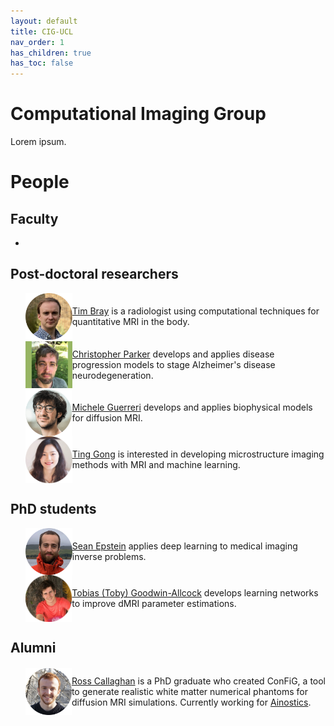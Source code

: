 ```yaml
---
layout: default
title: CIG-UCL
nav_order: 1
has_children: true
has_toc: false
---
```


# Computational Imaging Group

Lorem ipsum.

# People

## Faculty

- 

## Post-doctoral researchers

<ul>
   <li style="display: flex; justify-content: flex-start; align-items: center">
      <img src="/headshots/TBCirclePhoto.jpeg" alt="@TJPBray" height="75" width="75" style=""/>
      <p> <a href="https://TJPBray.github.io/">Tim Bray</a> is a radiologist using computational techniques for quantitative MRI in the body. </p>
   </li>
   <li style="display: flex; justify-content: flex-start; align-items: center">
      <img src="/headshots/chris-face.png" alt="@csparker" height="75" width="75" style=""/>
      <p> <a href="https://csparker.github.io/">Christopher Parker</a> develops and applies disease progression models to stage Alzheimer's disease neurodegeneration. </p>
   </li>
   <li style="display: flex; justify-content: flex-start; align-items: center">
      <img src="/headshots/michele-face.png" alt="@micGuerr" height="75" width="75" style=""/>
      <p> <a href="https://scholar.google.com/citations?user=F9tsdJMAAAAJ&hl=en&oi=sra/">Michele Guerreri</a> develops and applies biophysical models for diffusion MRI. </p>
   </li>
   <li style="display: flex; justify-content: flex-start; align-items: center">
      <img src="/headshots/Ting.png" alt="@Tinggong" height="75" width="75" style=""/>
      <p> <a href="https://tinggong.github.io/">Ting Gong</a> is interested in developing microstructure imaging methods with MRI and machine learning. </p>
   </li>
</ul>

## PhD students

<ul>
   <li style="display: flex; justify-content: flex-start; align-items: center">
      <img src="/headshots/sean_face.png" alt="@seancepstein" height="75" width="75" style=""/>
      <p> <a href="https://seancepstein.github.io/">Sean Epstein</a> applies deep learning to medical imaging inverse problems. </p>
   </li>
   <li style="display: flex; justify-content: flex-start; align-items: center">
      <img src="/headshots/toby-face.png" alt="@TobyUCL" height="75" width="75" style=""/>
      <p> <a href="https://TobyUCL.github.io/">Tobias (Toby) Goodwin-Allcock</a> develops learning networks to improve dMRI parameter estimations. </p>
   </li>
</ul>

## Alumni

<ul>
   <li style="display: flex; justify-content: flex-start; align-items: center">
      <img src="/headshots/ross_face.png" alt="@rosscallaghan" height="75" width="75" style=""/>
      <p>  <a href="https://rcallagh.github.io/">Ross Callaghan</a> is a PhD graduate who created ConFiG, a tool to generate realistic white matter numerical phantoms for diffusion MRI simulations. Currently working for <a href="https://www.ainostics.com"> Ainostics</a>. </p>
   </li>
</ul>




